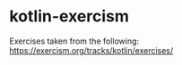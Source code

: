 # kotlin-exercism

Exercises taken from the following: https://exercism.org/tracks/kotlin/exercises/

